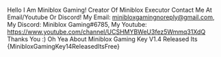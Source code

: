 Hello I Am Miniblox Gaming!
Creator Of Miniblox Executor
Contact Me At Email/Youtube Or Discord!
My Email: minibloxgamingnoreply@gmail.com, My Discord: Miniblox Gaming#6785, My Youtube: https://www.youtube.com/channel/UCSHMYBWeU3fez5Wmmq31XdQ
Thanks You :) Oh Yea About Miniblox Gaming Key V1.4 Released Its {MinibloxGamingKey14ReleasedItsFree}
